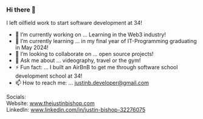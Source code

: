 ### Hi there 👋

I left oilfield work to start software development at 34!

- 🔭 I’m currently working on ... Learning in the Web3 industry!
- 🌱 I’m currently learning ... in my final year of IT-Programming graduating in May 2024!
- 👯 I’m looking to collaborate on ... open source projects!
- 💬 Ask me about ... videography, travel or the gym!
- ⚡ Fun fact: ... I built an AirBnB to get me through software school development school at 34!
- 📫 How to reach me: ... justinb.developer@gmail.com

Socials:   
Website: www.thejustinbishop.com   
LinkedIn: www.linkedin.com/in/justin-bishop-32276075 

